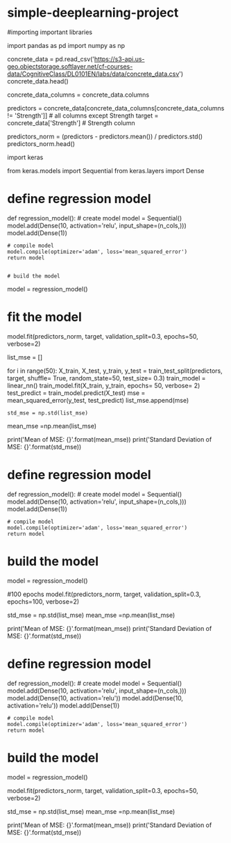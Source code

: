 # simple-deeplearning-project

#importing important libraries 

import pandas as pd
import numpy as np

concrete_data = pd.read_csv('https://s3-api.us-geo.objectstorage.softlayer.net/cf-courses-data/CognitiveClass/DL0101EN/labs/data/concrete_data.csv')
concrete_data.head()

concrete_data_columns = concrete_data.columns

predictors = concrete_data[concrete_data_columns[concrete_data_columns != 'Strength']] # all columns except Strength
target = concrete_data['Strength'] # Strength column

predictors_norm = (predictors - predictors.mean()) / predictors.std()
predictors_norm.head()

import keras

from keras.models import Sequential
from keras.layers import Dense

# define regression model
def regression_model():
    # create model
    model = Sequential()
    model.add(Dense(10, activation='relu', input_shape=(n_cols,)))
    model.add(Dense(1))
    
    # compile model
    model.compile(optimizer='adam', loss='mean_squared_error')
    return model
    
    
    # build the model
model = regression_model()

# fit the model
model.fit(predictors_norm, target, validation_split=0.3, epochs=50, verbose=2)

list_mse = []

for i in range(50):
    X_train, X_test, y_train, y_test = train_test_split(predictors, target, shuffle= True, random_state=50, test_size= 0.3)
    train_model = linear_nn()
    train_model.fit(X_train, y_train, epochs= 50, verbose= 2)
    test_predict = train_model.predict(X_test)
    mse = mean_squared_error(y_test, test_predict)
    list_mse.append(mse)
    
    std_mse = np.std(list_mse)
mean_mse =np.mean(list_mse)

print('Mean of MSE: {}'.format(mean_mse))
print('Standard Deviation of MSE: {}'.format(std_mse))




# define regression model
def regression_model():
    # create model
    model = Sequential()
    model.add(Dense(10, activation='relu', input_shape=(n_cols,)))
    model.add(Dense(1))
    
    # compile model
    model.compile(optimizer='adam', loss='mean_squared_error')
    return model

# build the model
model = regression_model()

#100 epochs
model.fit(predictors_norm, target, validation_split=0.3, epochs=100, verbose=2)

std_mse = np.std(list_mse)
mean_mse =np.mean(list_mse)

print('Mean of MSE: {}'.format(mean_mse))
print('Standard Deviation of MSE: {}'.format(std_mse))



# define regression model
def regression_model():
    # create model
    model = Sequential()
    model.add(Dense(10, activation='relu', input_shape=(n_cols,)))
    model.add(Dense(10, activation='relu'))
    model.add(Dense(10, activation='relu'))
    model.add(Dense(1))
    
    # compile model
    model.compile(optimizer='adam', loss='mean_squared_error')
    return model

# build the model
model = regression_model()

model.fit(predictors_norm, target, validation_split=0.3, epochs=50, verbose=2)

std_mse = np.std(list_mse)
mean_mse =np.mean(list_mse)

print('Mean of MSE: {}'.format(mean_mse))
print('Standard Deviation of MSE: {}'.format(std_mse))
